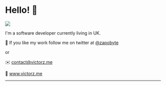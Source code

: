 # Hello! 👋

![](https://media.giphy.com/media/26tjZY3Ukotb3UVfG/source.gif)

I'm a software developer currently living in UK.

🚀 If you like my work follow me on
 twitter at [@zapobyte](https://twitter.com/zapobyte)
 
 or
 
 ✉️ contact@victorz.me 
 
 🔗 www.victorz.me
 
 -------------------
 
